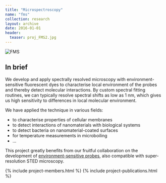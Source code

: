 ```yaml
---
title: "Microspectroscopy"
name: "fms"
collection: research
layout: archive
date: 2016-01-01
header:
  teaser: proj_FMS2.jpg
---
```


![FMS](/images/proj_FMS2.jpg)

In brief
--------
We develop and apply spectrally resolved microscopy with environment-sensitive fluorescent dyes to characterise local environment of the probes and thereby detect molecular interactions. By custom spectral fitting routines, we can typically resolve spectral shifts as low as 1 nm, which gives us high sensitivity to differences in local molecular environment. 

We have applied the technique in various fields:
* to characterise properties of cellular membranes
* to detect interactions of nanomaterials with biological systems
* to detect bacteria on nanomaterial-coated surfaces
* for temperature measurements in microboiling
* ...

This project greatly benefits from our fruitful collaboration on the development of [environment-sensitive probes](/research/probes), also compatible with super-resolution STED microscopy.

{% include project-members.html %}
{% include project-publications.html %}